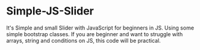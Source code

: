 # Simple-JS-Slider
It's Simple and small Slider with JavaScript for beginners in JS.
Using some simple bootstrap classes.
If you are beginner and want to struggle with arrays, string and conditions on JS, this code will be practical.
